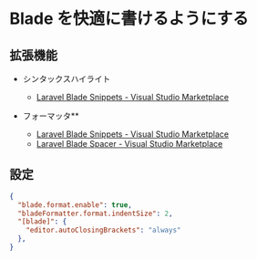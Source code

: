# Blade を快適に書けるようにする

## 拡張機能

- シンタックスハイライト
  - [Laravel Blade Snippets - Visual Studio Marketplace](https://marketplace.visualstudio.com/items?itemName=onecentlin.laravel-blade)

- フォーマッタ**
  - [Laravel Blade Snippets - Visual Studio Marketplace](https://marketplace.visualstudio.com/items?itemName=onecentlin.laravel-blade)
  - [Laravel Blade Spacer - Visual Studio Marketplace](https://marketplace.visualstudio.com/items?itemName=austenc.laravel-blade-spacer)

## 設定

```json:setting.json
{
  "blade.format.enable": true,
  "bladeFormatter.format.indentSize": 2,
  "[blade]": {
    "editor.autoClosingBrackets": "always"
  },
}
```
